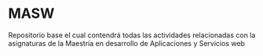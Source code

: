 # MASW

Repositorio base el cual contendrá todas las actividades relacionadas con la asignaturas de la Maestría en desarrollo de Aplicaciones y Servicios web
